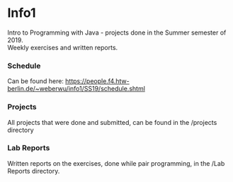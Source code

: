 # Info1
Intro to Programming with Java - projects done in the Summer semester of 2019. <br>
Weekly exercises and written reports.

### Schedule
Can be found here: https://people.f4.htw-berlin.de/~weberwu/info1/SS19/schedule.shtml

### Projects
All projects that were done and submitted, can be found in the /projects directory

### Lab Reports
Written reports on the exercises, done while pair programming, in the /Lab Reports directory.
